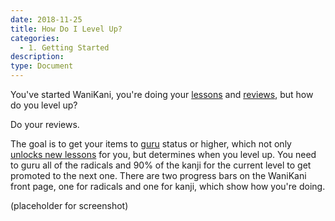 ```yaml
---
date: 2018-11-25
title: How Do I Level Up?
categories:
  - 1. Getting Started
description:
type: Document
---
```

You've started WaniKani, you're doing your [lessons](x) and [reviews](x), but how do you level up?

Do your reviews.

The goal is to get your items to [guru](x) status or higher, which not only [unlocks new lessons](x) for you, but determines when you level up. You need to guru all of the radicals and 90% of the kanji for the current level to get promoted to the next one. There are two progress bars on the WaniKani front page, one for radicals and one for kanji, which show how you're doing.

(placeholder for screenshot)
